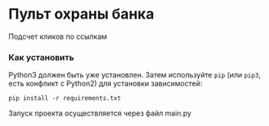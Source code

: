 # Пульт охраны банка

Подсчет кликов по ссылкам

### Как установить

Python3 должен быть уже установлен. 
Затем используйте `pip` (или `pip3`, есть конфликт с Python2) для установки зависимостей:
```
pip install -r requirements.txt
```
Запуск проекта осуществляется через файл main.py

